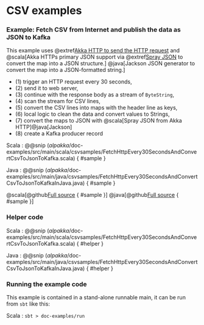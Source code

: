 # CSV examples

### Example: Fetch CSV from Internet and publish the data as JSON to Kafka

This example uses 
@extref[Akka HTTP to send the HTTP request](akka-http-docs:client-side/connection-level.html#opening-http-connections) 
and @scala[Akka HTTPs primary JSON support
via @extref[Spray JSON](akka-http-docs:common/json-support.html#spray-json-support) to convert the map into a JSON structure.]
@java[Jackson JSON generator to convert the map into a JSON-formatted string.] 

- (1) trigger an HTTP request every 30 seconds,
- (2) send it to web server,
- (3) continue with the response body as a stream of `ByteString`,
- (4) scan the stream for CSV lines,
- (5) convert the CSV lines into maps with the header line as keys,
- (6) local logic to clean the data and convert values to Strings,
- (7) convert the maps to JSON with @scala[Spray JSON from Akka HTTP]@java[Jackson]
- (8) create a Kafka producer record

Scala
: @@snip ($alpakka$/doc-examples/src/main/scala/csvsamples/FetchHttpEvery30SecondsAndConvertCsvToJsonToKafka.scala) { #sample }

Java
: @@snip ($alpakka$/doc-examples/src/main/java/csvsamples/FetchHttpEvery30SecondsAndConvertCsvToJsonToKafkaInJava.java) { #sample }


@scala[@github[Full source](/doc-examples/src/main/scala/csvsamples/FetchHttpEvery30SecondsAndConvertCsvToJsonToKafka.scala) { #sample }]
@java[@github[Full source](/doc-examples/src/main/java/csvsamples/FetchHttpEvery30SecondsAndConvertCsvToJsonToKafkaInJava.java) { #sample }]

### Helper code

Scala
: @@snip ($alpakka$/doc-examples/src/main/scala/csvsamples/FetchHttpEvery30SecondsAndConvertCsvToJsonToKafka.scala) { #helper }

Java
: @@snip ($alpakka$/doc-examples/src/main/java/csvsamples/FetchHttpEvery30SecondsAndConvertCsvToJsonToKafkaInJava.java) { #helper }


### Running the example code

This example is contained in a stand-alone runnable main, it can be run
 from `sbt` like this:
 

Scala
:   ```
    sbt
    > doc-examples/run
    ```
